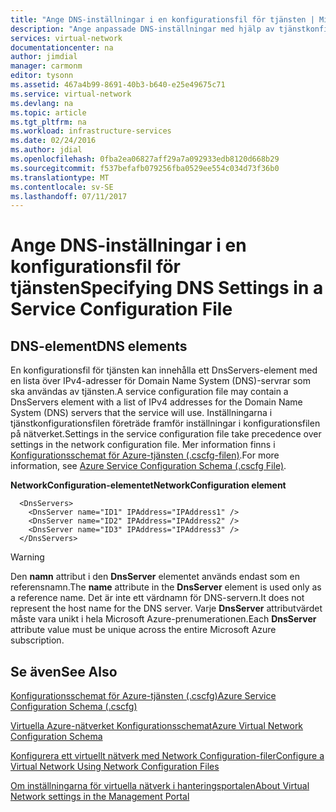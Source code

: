 ```yaml
---
title: "Ange DNS-inställningar i en konfigurationsfil för tjänsten | Microsoft Docs"
description: "Ange anpassade DNS-inställningar med hjälp av tjänstkonfigurationsfilen för det virtuella nätverket"
services: virtual-network
documentationcenter: na
author: jimdial
manager: carmonm
editor: tysonn
ms.assetid: 467a4b99-8691-40b3-b640-e25e49675c71
ms.service: virtual-network
ms.devlang: na
ms.topic: article
ms.tgt_pltfrm: na
ms.workload: infrastructure-services
ms.date: 02/24/2016
ms.author: jdial
ms.openlocfilehash: 0fba2ea06827aff29a7a092933edb8120d668b29
ms.sourcegitcommit: f537befafb079256fba0529ee554c034d73f36b0
ms.translationtype: MT
ms.contentlocale: sv-SE
ms.lasthandoff: 07/11/2017
---
```

# <a name="specifying-dns-settings-in-a-service-configuration-file"></a><span data-ttu-id="28d00-103">Ange DNS-inställningar i en konfigurationsfil för tjänsten</span><span class="sxs-lookup"><span data-stu-id="28d00-103">Specifying DNS Settings in a Service Configuration File</span></span>
## <a name="dns-elements"></a><span data-ttu-id="28d00-104">DNS-element</span><span class="sxs-lookup"><span data-stu-id="28d00-104">DNS elements</span></span>
<span data-ttu-id="28d00-105">En konfigurationsfil för tjänsten kan innehålla ett DnsServers-element med en lista över IPv4-adresser för Domain Name System (DNS)-servrar som ska användas av tjänsten.</span><span class="sxs-lookup"><span data-stu-id="28d00-105">A service configuration file may contain a DnsServers element with a list of IPv4 addresses for the Domain Name System (DNS) servers that the service will use.</span></span> <span data-ttu-id="28d00-106">Inställningarna i tjänstkonfigurationsfilen företräde framför inställningar i konfigurationsfilen på nätverket.</span><span class="sxs-lookup"><span data-stu-id="28d00-106">Settings in the service configuration file take precedence over settings in the network configuration file.</span></span> <span data-ttu-id="28d00-107">Mer information finns i [Konfigurationsschemat för Azure-tjänsten (.cscfg-filen)](https://msdn.microsoft.com/library/azure/ee758710.aspx).</span><span class="sxs-lookup"><span data-stu-id="28d00-107">For more information, see [Azure Service Configuration Schema (.cscfg File)](https://msdn.microsoft.com/library/azure/ee758710.aspx).</span></span>

<span data-ttu-id="28d00-108">**NetworkConfiguration-elementet**</span><span class="sxs-lookup"><span data-stu-id="28d00-108">**NetworkConfiguration element**</span></span>

      <DnsServers>
        <DnsServer name="ID1" IPAddress="IPAddress1" />
        <DnsServer name="ID2" IPAddress="IPAddress2" />
        <DnsServer name="ID3" IPAddress="IPAddress3" />
      </DnsServers>

> [!WARNING]
> <span data-ttu-id="28d00-109">Den **namn** attribut i den **DnsServer** elementet används endast som en referensnamn.</span><span class="sxs-lookup"><span data-stu-id="28d00-109">The **name** attribute in the **DnsServer** element is used only as a reference name.</span></span> <span data-ttu-id="28d00-110">Det är inte ett värdnamn för DNS-servern.</span><span class="sxs-lookup"><span data-stu-id="28d00-110">It does not represent the host name for the DNS server.</span></span> <span data-ttu-id="28d00-111">Varje **DnsServer** attributvärdet måste vara unikt i hela Microsoft Azure-prenumerationen.</span><span class="sxs-lookup"><span data-stu-id="28d00-111">Each **DnsServer** attribute value must be unique across the entire Microsoft Azure subscription.</span></span>
> 
> 

## <a name="see-also"></a><span data-ttu-id="28d00-112">Se även</span><span class="sxs-lookup"><span data-stu-id="28d00-112">See Also</span></span>
[<span data-ttu-id="28d00-113">Konfigurationsschemat för Azure-tjänsten (.cscfg)</span><span class="sxs-lookup"><span data-stu-id="28d00-113">Azure Service Configuration Schema (.cscfg)</span></span>](https://msdn.microsoft.com/library/windowsazure/ee758710)

[<span data-ttu-id="28d00-114">Virtuella Azure-nätverket Konfigurationsschemat</span><span class="sxs-lookup"><span data-stu-id="28d00-114">Azure Virtual Network Configuration Schema</span></span>](http://go.microsoft.com/fwlink/?LinkId=248093)

[<span data-ttu-id="28d00-115">Konfigurera ett virtuellt nätverk med Network Configuration-filer</span><span class="sxs-lookup"><span data-stu-id="28d00-115">Configure a Virtual Network Using Network Configuration Files</span></span>](http://go.microsoft.com/fwlink/?LinkId=248094)

[<span data-ttu-id="28d00-116">Om inställningarna för virtuella nätverk i hanteringsportalen</span><span class="sxs-lookup"><span data-stu-id="28d00-116">About Virtual Network settings in the Management Portal</span></span>](http://go.microsoft.com/fwlink/?LinkId=248092)

